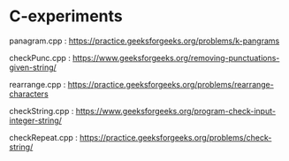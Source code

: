 # C-experiments

panagram.cpp : https://practice.geeksforgeeks.org/problems/k-pangrams

checkPunc.cpp : https://www.geeksforgeeks.org/removing-punctuations-given-string/

rearrange.cpp : https://practice.geeksforgeeks.org/problems/rearrange-characters

checkString.cpp : https://www.geeksforgeeks.org/program-check-input-integer-string/

checkRepeat.cpp : https://practice.geeksforgeeks.org/problems/check-string/
